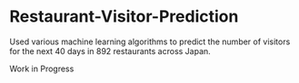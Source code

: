 # Restaurant-Visitor-Prediction
Used various machine learning algorithms to predict the number of visitors for the next 40 days in 892 restaurants across Japan.

Work in Progress
